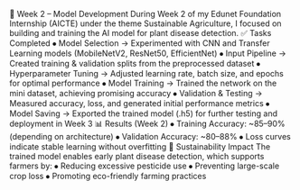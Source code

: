 📌 Week 2 – Model Development
During Week 2 of my Edunet Foundation Internship (AICTE) under the theme Sustainable Agriculture, I focused on building and training the AI model for plant disease detection.
✅ Tasks Completed
⦁	Model Selection → Experimented with CNN and Transfer Learning models (MobileNetV2, ResNet50, EfficientNet)
⦁	Input Pipeline → Created training & validation splits from the preprocessed dataset
⦁	Hyperparameter Tuning → Adjusted learning rate, batch size, and epochs for optimal performance
⦁	Model Training → Trained the network on the mini dataset, achieving promising accuracy
⦁	Validation & Testing → Measured accuracy, loss, and generated initial performance metrics
⦁	Model Saving → Exported the trained model (.h5) for further testing and deployment in Week 3
📊 Results (Week 2)
⦁	Training Accuracy: ~85–90% (depending on architecture)
⦁	Validation Accuracy: ~80–88%
⦁	Loss curves indicate stable learning without overfitting
🌱 Sustainability Impact
The trained model enables early plant disease detection, which supports farmers by:
⦁	Reducing excessive pesticide use
⦁	Preventing large-scale crop loss
⦁	Promoting eco-friendly farming practices
